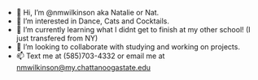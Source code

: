 - 👋 Hi, I’m @nmwilkinson aka Natalie or Nat.
- 👀 I’m interested in Dance, Cats and Cocktails.
- 🌱 I’m currently learning what I didnt get to finish at my other school! (I just transfered from NY)
- 💞️ I’m looking to collaborate with studying and working on projects.
- 📫 Text me at (585)703-4332 or email me at nmwilkinson@my.chattanoogastate.edu

<!---
nmwilkinson/nmwilkinson is a ✨ special ✨ repository because its `README.md` (this file) appears on your GitHub profile.
You can click the Preview link to take a look at your changes.
--->
